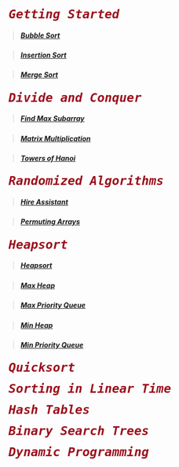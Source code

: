 <pre><b><span style="font-size:25px;font-style:oblique;color:#9b111e;font-weight:bold;font-family:monospace;"> Getting Started </span> </b> </pre>

> ##### [Bubble Sort](https://github.com/gcallah/algorithms/blob/master/ruby/02-getting_started/bubble_sort.rb)

> ##### [Insertion Sort](https://github.com/gcallah/algorithms/blob/master/ruby/02-getting_started/insertion_sort.rb)

> ##### [Merge Sort](https://github.com/gcallah/algorithms/blob/master/ruby/02-getting_started/merge_sort.rb)

<pre><b><span style="font-size:25px;font-style:oblique;color:#9b111e;font-weight:bold;font-family:monospace;"> Divide and Conquer </span> </b> </pre>

> ##### [Find Max Subarray](https://github.com/gcallah/algorithms/blob/master/ruby/04-divide_and_conquer/find_max_subarray.rb)

> ##### [Matrix Multiplication](https://github.com/gcallah/algorithms/blob/master/ruby/04-divide_and_conquer/matrix_multiplication.rb)

> ##### [Towers of Hanoi](https://github.com/gcallah/algorithms/blob/master/ruby/04-divide_and_conquer/towers_of_hanoi.rb)
<pre><b><span style="font-size:25px;font-style:oblique;color:#9b111e;font-weight:bold;font-family:monospace;"> Randomized Algorithms</span></b></pre>

> ##### [Hire Assistant](https://github.com/gcallah/algorithms/blob/master/ruby/05-randomized_algorithms/hire_assistant.rb)

> ##### [Permuting Arrays](https://github.com/gcallah/algorithms/blob/master/ruby/05-randomized_algorithms/permuting_arrays.rb)

<pre><b><span style="font-size:25px;font-style:oblique;color:#9b111e;font-weight:bold;font-family:monospace;"> Heapsort</span></b></pre>

> ##### [Heapsort](https://github.com/gcallah/algorithms/blob/master/ruby/heapsort/heap_sort.rb)

> ##### [Max Heap](https://github.com/gcallah/algorithms/blob/master/ruby/heapsort/max_heap.rb)

> ##### [Max Priority Queue](https://github.com/gcallah/algorithms/blob/master/ruby/heapsort/max_priority_queue.rb)

> ##### [Min Heap](https://github.com/gcallah/algorithms/blob/master/ruby/heapsort/min_heap.rb)

> ##### [Min Priority Queue](https://github.com/gcallah/algorithms/blob/master/ruby/heapsort/min_priority_queue.rb)

<pre><b><span style="font-size:25px;font-style:oblique;color:#9b111e;font-weight:bold;font-family:monospace;"> Quicksort</span></b></pre>

<pre><b><span style="font-size:25px;font-style:oblique;color:#9b111e;font-weight:bold;font-family:monospace;"> Sorting in Linear Time</span></b></pre>

<pre><b><span style="font-size:25px;font-style:oblique;color:#9b111e;font-weight:bold;font-family:monospace;"> Hash Tables</span></b></pre>

<pre><b><span style="font-size:25px;font-style:oblique;color:#9b111e;font-weight:bold;font-family:monospace;"> Binary Search Trees</span></b></pre>

<pre><b><span style="font-size:25px;font-style:oblique;color:#9b111e;font-weight:bold;font-family:monospace;"> Dynamic Programming</span></b></pre>
